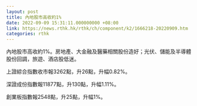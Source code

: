 ```yaml
---
layout: post
title: 內地股市高收約1%
date: 2022-09-09 15:31:11.000000000 +08:00
link: https://news.rthk.hk/rthk/ch/component/k2/1666218-20220909.htm
categories: rthk
---
```


內地股市高收約1%。房地產、大金融及醫藥相關股份造好；光伏、儲能及半導體股份回調，旅遊、酒店股低迷。

上證綜合指數收市報3262點，升26點，升幅0.82%。

深證成份指數報11877點，升130點，升幅1.11%。

創業板指數報2548點，升25點，升幅1%。
